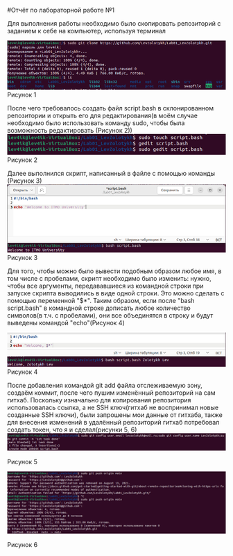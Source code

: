 #Отчёт по лабораторной работе №1 

Для выполнения работы необходимо было скопировать репозиторий с заданием к себе на компьютер, используя терминал 

![Screen1](Screenshots\Screen1.png)
Рисунок 1

После чего требовалось создать файл script.bash в склонированном репозитории и открыть его для редактирования(в моём случае необходимо было использовать команду sudo, чтобы была возможность редактировать (Рисунок 2))
![Screen2](Screenshots\Screen2.png) 
Рисунок 2

Далее выполнился скрипт, написанный в файле с помощью команды (Рисунок 3) ![Screen3](Screenshots\Screen3.png)
Рисунок 3

Для того, чтобы можно было вывести подобным образом любое имя, в том числе с пробелами, скрипт необходимо было изменить: нужно, чтобы все аргументы, передававшиеся из командной строки при запуске скрипта выводились в виде одной строки. Это можно сделать с помощью переменной "$*". Таким образом, если после "bash script.bash" в командной строке дописать любое количество символов(в т.ч. с пробелами), они все объединятся в строку и будут выведены командой "echo"(Рисунок 4)

![Screen4](Screenshots\Screen4.png)
Рисунок 4

После добавления командой git add файла отслеживаемую зону, создаём коммит, после чего пушим изменённый репозиторий на сам гитхаб. Поскольку изначально для копирования репозитория использовалась ссылка, а не SSH ключ(гитхаб не воспринимал новые созданные SSH ключи), были запрошены мои данные от гитхаба, также для внесения изменений в удалённый репозиторий гитхаб потребовал создать токен, что я и сделал(рисунки 5, 6)
![Screen5](Screenshots\Screen5.png)

Рисунок 5

![Screen5](Screenshots\Screen6.png)

Рисунок 6